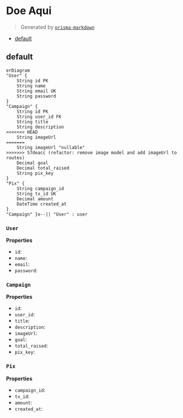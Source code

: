 # Doe Aqui
> Generated by [`prisma-markdown`](https://github.com/samchon/prisma-markdown)

- [default](#default)

## default
```mermaid
erDiagram
"User" {
    String id PK
    String name
    String email UK
    String password
}
"Campaign" {
    String id PK
    String user_id FK
    String title
    String description
<<<<<<< HEAD
    String imageUrl
=======
    String imageUrl "nullable"
>>>>>>> 57deacc (refactor: remove image model and add imageUrl to routes)
    Decimal goal
    Decimal total_raised
    String pix_key
}
"Pix" {
    String campaign_id
    String tx_id UK
    Decimal amount
    DateTime created_at
}
"Campaign" }o--|| "User" : user
```

### `User`

**Properties**
  - `id`: 
  - `name`: 
  - `email`: 
  - `password`: 

### `Campaign`

**Properties**
  - `id`: 
  - `user_id`: 
  - `title`: 
  - `description`: 
  - `imageUrl`: 
  - `goal`: 
  - `total_raised`: 
  - `pix_key`: 

### `Pix`

**Properties**
  - `campaign_id`: 
  - `tx_id`: 
  - `amount`: 
  - `created_at`: 